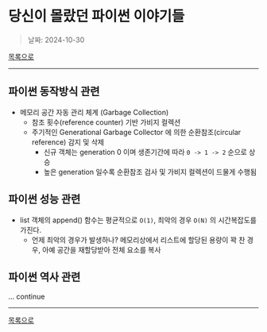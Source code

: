 # 당신이 몰랐던 파이썬 이야기들

> 날짜: 2024-10-30

[목록으로](https://shiwoo-park.github.io/blog)

---

## 파이썬 동작방식 관련

- 메모리 공간 자동 관리 체계 (Garbage Collection)
  - 참조 횟수(reference counter) 기반 가비지 컬렉션
  - 주기적인 Generational Garbage Collector 에 의한 순환참조(circular reference) 감지 및 삭제
    - 신규 객체는 generation 0 이며 생존기간에 따라 `0 -> 1 -> 2` 순으로 상승
    - 높은 generation 일수록 순환참조 검사 및 가비지 컬렉션이 드물게 수행됨

## 파이썬 성능 관련

- list 객체의 append() 함수는 평균적으로 `O(1)`, 최악의 경우 `O(N)` 의 시간복잡도를 가진다.
  - 언제 최악의 경우가 발생하나? 메모리상에서 리스트에 할당된 용량이 꽉 찬 경우, 아예 공간을 재할당받아 전체 요소를 복사

## 파이썬 역사 관련


... continue

---

[목록으로](https://shiwoo-park.github.io/blog)
